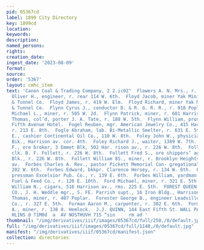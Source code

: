 ```yaml
---
pid: 05367cd
label: 1899 City Directory
key: 1899cd
location: 
keywords: 
description: 
named_persons: 
rights: 
creation_date: 
ingest_date: '2023-08-09'
format: 
source: 
order: '5367'
layout: cmhc_item
text: 'Canon Coal & Trading Company, 2 2.ic02"  Flowers A. N. Mrs., r. 3385 W. 4th.  Flowers
  Oliver H., engineer, r. rear 114 W. 6th.  Floyd Jacob, miner Yak Mining, Milling
  & Tunnel Co.  Floyd James, r. 419 W. Elm.  Floyd Richard, miner Yak Mining, Milling
  & Tunnel Co.  Flynn Cyrus J., conductor D. & R. G. R. R., r. 918 Poplar.  Flynn
  Michael L., miner, r. 505 W. 2d.  Flynn Patrick, miner, r. 601 Harrison ay.  Flynn
  Thomas, col’d, porter J. A. Tate, r. 188 W. 5th.  Flynn William, prospector, b.
  Fifth Avenue Hotel.  Fogel Reuben, mgr. American Jewelry Co., 415 Harri- son av.,
  r. 213 E. 8th.  Fogle Abraham, lab. Bi-Metallic Smelter, r. 631 E. 5th.  Foley John
  E., cashier Continental Oil Co., 110 W. 8th.  Foley John W., physician, 2 Breene
  Bik., Harrison av. cor. 4th.  Foley Richard J., waiter, 1389 W. 7th.  Follett Benjamin
  F., ore broker, 3 Emmet Blk, 502 Har. rison av., r. 226 W. 8th.  Follett Frank E.,
  clk. B. F. Follett, r. 226 W. 8th.  Follett Fred S., ore shippers’ agt., 3 Emmet
  Blk., r. 226 W. 8th.  Follett William 8S., miner, r. Brooklyn Heights, opp. Harrison
  av.  Forbes Charles A. Rev., pastor Pickett Memorial Con- gregational Church, r.
  202 W. 6th.  Forbes Edward, bkkpr. Clarence Hersey, r. 134 W. 6th.  Forbes Fred,
  pressman Excelsior Pub. Co., r. 139 E. 6th.  Forbes William, yardman John Harvey
  Fuel & Feed Co., r. 120 E. 10th.  Ford Michael, miner, r. 321 E. 5th.  Foreaker
  William N., cigars, 516 Harrison av., rms. 225 E. 5th.  FOREST QUEEN MINING & LEASE
  CO., J. H. Weddle mgr., S. FE. Parrish supt., 16 Iron Bldg., Harrison av. cor. 6th.  Forest
  Thomas, miner, r. 407 Poplar.  Forester George B., engineer Leadville Home Mining
  Co., r. 327 E. 5th.  Forman Aaron M., carpenter, r. 302 E. 6th.  Forman William
  A., miner, r. 138 8. Hemlock.  J.J. QUINN, 144 East Fifth St. WALL PAP     av wings
  HLINS @ T1M0d  a  AV NOSTHUVH 71S “sin     rm ad '
thumbnail: "/img/derivatives/iiif/images/05367cd/full/250,/0/default.jpg"
full: "/img/derivatives/iiif/images/05367cd/full/1140,/0/default.jpg"
manifest: "/img/derivatives/iiif/05367cd/manifest.json"
collection: directories
---
```

